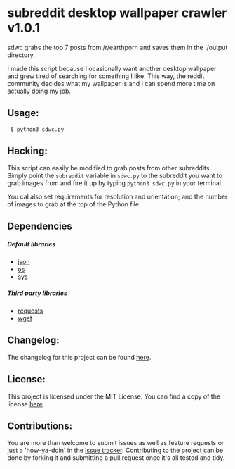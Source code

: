 # subreddit desktop wallpaper crawler v1.0.1
sdwc grabs the top 7 posts from /r/earthporn and saves them in the ./output directory.

I made this script because I ocasionally want another desktop wallpaper and grew tired of searching for something I like. This way, the reddit community decides what my wallpaper is and I can spend more time on actually doing my job.

## Usage:
```
 $ python3 sdwc.py
```

## Hacking:
This script can easily be modified to grab posts from other subreddits. Simply point the `subreddit` variable in `sdwc.py` to the subreddit you want to grab images from and fire it up by typing `python3 sdwc.py` in your terminal.

You cal also set requirements for resolution and orientation; and the number of images to grab at the top of the Python file

## Dependencies
##### Default libraries
 - [json](https://docs.python.org/3/library/json.html)
 - [os](https://docs.python.org/3/library/os.html)
 - [sys](https://docs.python.org/3/library/sys.html)

##### Third party libraries
 - [requests](https://pypi.org/project/requests/)
 - [wget](https://pypi.org/project/wget/)

## Changelog:
The changelog for this project can be found [here](CHANGELOG.md).

## License:
This project is licensed under the MIT License. You can find a copy of the license [here](LICENSE.md).

## Contributions:
You are more than welcome to submit issues as well as feature requests or just a 'how-ya-doin' in the [issue tracker](https://github.com/CytoDev/python-sdwc/issues/new). Contributing to the project can be done by forking it and submitting a pull request once it's all tested and tidy.
